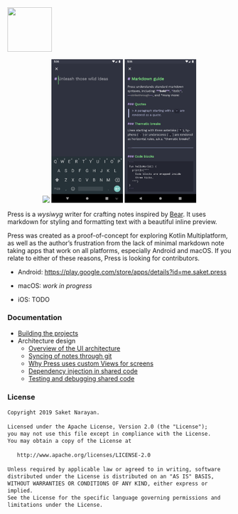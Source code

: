 <img width="100" height="100" src="https://github.com/saket/press/raw/trunk/resources/circular_icon_with_shadows.png?raw=true"> 

<p align="center">
  <img width="32%" src="https://github.com/saket/press/raw/trunk/resources/play_store/screenshots/home.png?raw=true">
  <img width="32%" src="https://github.com/saket/press/raw/trunk/resources/play_store/screenshots/editor_new_note.png?raw=true">
  <img width="32%" src="https://github.com/saket/press/raw/trunk/resources/play_store/screenshots/editor_existing_note.png?raw=true">
</p>

Press is a *wysiwyg* writer for crafting notes inspired by [Bear](https://bear.app). It uses markdown for styling and formatting text with a beautiful inline preview. 

Press was created as a proof-of-concept for exploring Kotlin Multiplatform, as well as the author’s frustration from the lack of minimal markdown note taking apps that work on all platforms, especially Android and macOS. If you relate to either of these reasons, Press is looking for contributors. 

- Android: https://play.google.com/store/apps/details?id=me.saket.press

- macOS: *work in progress*

- iOS: TODO

### Documentation
- [Building the projects](documentation/building.md)
- Architecture design
  - [Overview of the UI architecture](documentation/architecture.md)
  - [Syncing of notes through git](documentation/syncing.md)
  - [Why Press uses custom Views for screens](documentation/screens_as_custom_views.md)
  - [Dependency injection in shared code](documentation/dependency_injection.md)
  - [Testing and debugging shared code](documentation/testing.md)

### License
```
Copyright 2019 Saket Narayan.

Licensed under the Apache License, Version 2.0 (the "License");
you may not use this file except in compliance with the License.
You may obtain a copy of the License at

   http://www.apache.org/licenses/LICENSE-2.0

Unless required by applicable law or agreed to in writing, software
distributed under the License is distributed on an "AS IS" BASIS,
WITHOUT WARRANTIES OR CONDITIONS OF ANY KIND, either express or implied.
See the License for the specific language governing permissions and
limitations under the License.
```
